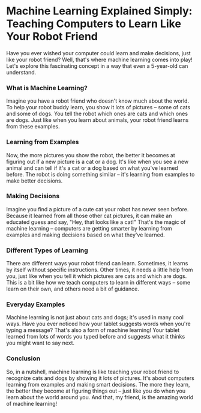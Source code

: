 # Machine Learning Explained Simply: Teaching Computers to Learn Like Your Robot Friend

Have you ever wished your computer could learn and make decisions, just like your robot friend? Well, that's where machine learning comes into play! Let's explore this fascinating concept in a way that even a 5-year-old can understand.

### What is Machine Learning?

Imagine you have a robot friend who doesn't know much about the world. To help your robot buddy learn, you show it lots of pictures – some of cats and some of dogs. You tell the robot which ones are cats and which ones are dogs. Just like when you learn about animals, your robot friend learns from these examples.

### Learning from Examples

Now, the more pictures you show the robot, the better it becomes at figuring out if a new picture is a cat or a dog. It's like when you see a new animal and can tell if it's a cat or a dog based on what you've learned before. The robot is doing something similar – it's learning from examples to make better decisions.

### Making Decisions

Imagine you find a picture of a cute cat your robot has never seen before. Because it learned from all those other cat pictures, it can make an educated guess and say, "Hey, that looks like a cat!" That's the magic of machine learning – computers are getting smarter by learning from examples and making decisions based on what they've learned.

### Different Types of Learning

There are different ways your robot friend can learn. Sometimes, it learns by itself without specific instructions. Other times, it needs a little help from you, just like when you tell it which pictures are cats and which are dogs. This is a bit like how we teach computers to learn in different ways – some learn on their own, and others need a bit of guidance.

### Everyday Examples

Machine learning is not just about cats and dogs; it's used in many cool ways. Have you ever noticed how your tablet suggests words when you're typing a message? That's also a form of machine learning! Your tablet learned from lots of words you typed before and suggests what it thinks you might want to say next.

### Conclusion

So, in a nutshell, machine learning is like teaching your robot friend to recognize cats and dogs by showing it lots of pictures. It's about computers learning from examples and making smart decisions. The more they learn, the better they become at figuring things out – just like you do when you learn about the world around you. And that, my friend, is the amazing world of machine learning!